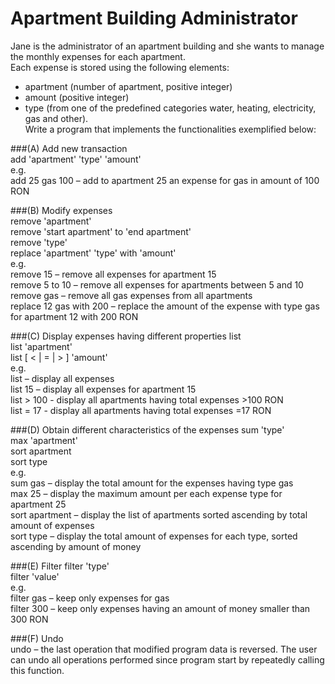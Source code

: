 # Apartment Building Administrator

Jane is the administrator of an apartment building and she wants to manage the monthly expenses for each apartment.   
Each expense is stored using the following elements:  
- apartment (number of apartment, positive integer)  
- amount (positive integer)  
- type (from one of the predefined categories water, heating, electricity, gas and other).  
Write a program that implements the functionalities exemplified below:

###(A) Add new transaction  
add 'apartment' 'type' 'amount'  
e.g.  
add 25 gas 100 – add to apartment 25 an expense for gas in amount of 100 RON  

###(B) Modify expenses  
remove 'apartment'  
remove 'start apartment' to 'end apartment'  
remove 'type'  
replace 'apartment' 'type' with 'amount'  
e.g.  
remove 15 – remove all expenses for apartment 15  
remove 5 to 10 – remove all expenses for apartments between 5 and 10  
remove gas – remove all gas expenses from all apartments  
replace 12 gas with 200 – replace the amount of the expense with type gas for apartment 12 with 200 RON  

###(C) Display expenses having different properties
list  
list 'apartment'  
list [ < | = | > ] 'amount'  
e.g.  
list – display all expenses  
list 15 – display all expenses for apartment 15  
list > 100 - display all apartments having total expenses >100 RON  
list = 17 - display all apartments having total expenses =17 RON  

###(D) Obtain different characteristics of the expenses
sum 'type'  
max 'apartment'  
sort apartment  
sort type  
e.g.  
sum gas – display the total amount for the expenses having type gas   
max 25 – display the maximum amount per each expense type for apartment 25  
sort apartment – display the list of apartments sorted ascending by total amount of expenses  
sort type – display the total amount of expenses for each type, sorted ascending by amount of money  

###(E) Filter
filter 'type'  
filter 'value'  
e.g.  
filter gas – keep only expenses for gas  
filter 300 – keep only expenses having an amount of money smaller than 300 RON  

###(F) Undo  
undo – the last operation that modified program data is reversed. The user can undo all operations performed since program start by repeatedly calling this function.  